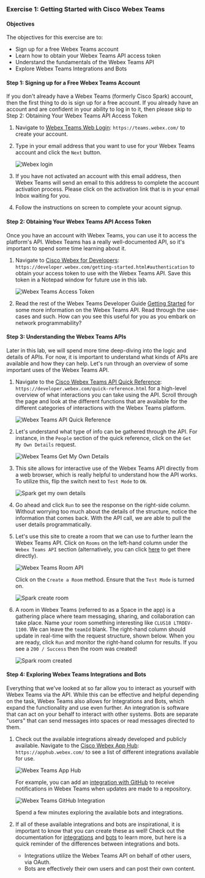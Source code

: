 ### Exercise 1: Getting Started with Cisco Webex Teams

#### Objectives

The objectives for this exercise are to:

* Sign up for a free Webex Teams account
* Learn how to obtain your Webex Teams API access token
* Understand the fundamentals of the Webex Teams API
* Explore Webex Teams Integrations and Bots

#### Step 1: Signing up for a Free Webex Teams Account

If you don't already have a Webex Teams (formerly Cisco Spark) account, then the first thing to do is sign up for a 
free account. If you already have an account and are confident in your ability to log in to it, then please skip to 
Step 2: Obtaining Your Webex Teams API Access Token

1. Navigate to [Webex Teams Web Login](https://teams.webex.com/): `https://teams.webex.com/` to create your account.

2. Type in your email address that you want to use for your Webex Teams account and click the `Next` button.
    
    ![Webex login](assets/WebexTeams-01.png)
    
3. If you have not activated an account with this email address, then Webex Teams will send an email to this address 
to complete the account activation process. Please click on the activation link that is in your email Inbox waiting 
for you.

4. Follow the instructions on screen to complete your acount signup.

#### Step 2: Obtaining Your Webex Teams API Access Token

Once you have an account with Webex Teams, you can use it to access the platform's API. Webex Teams has a really 
well-documented API, so it's important to spend some time learning about it.

1. Navigate to [Cisco Webex for Developers](https://developer.webex.com/getting-started.html#authentication):
`https://developer.webex.com/getting-started.html#authentication` to obtain your access token to use with the Webex 
Teams API. Save this token in a Notepad window for future use in this lab.
    
    ![Webex Teams Access Token](assets/WebexTeams-02.png)

2. Read the rest of the Webex Teams Developer Guide [Getting Started](https://developer.webex.com/getting-started.html) 
for some more information on the Webex Teams API. Read through the use-cases and such.  How can you see this useful 
for you as you embark on network programmability?

#### Step 3: Understanding the Webex Teams APIs

Later in this lab, we will spend more time deep-diving into the logic and details of APIs. For now, it is important 
to understand what kinds of APIs are available and how they can help. Let's run through an overview of some 
important uses of the Webex Teams API.

1. Navigate to the [Cisco Webex Teams API Quick Reference](https://developer.webex.com/quick-reference.html):
`https://developer.webex.com/quick-reference.html` for a high-level overview of what interactions you can take using
the API. Scroll through the page and look at the different functions that are available for the different categories 
of interactions with the Webex Teams platform.
    
    ![Webex Teams API Quick Reference](assets/WebexTeams-03.png)

2. Let's understand what type of info can be gathered through the API. For instance, in the `People` section of the 
quick reference, click on the `Get My Own Details` request.
    
    ![Webex Teams Get My Own Details](assets/WebexTeams-04.png)

3. This site allows for interactive use of the Webex Teams API directly from a web browser, which is really 
helpful to understand how the API works. To utilize this, flip the switch next to `Test Mode` to `ON`.
    
    ![Spark get my own details](assets/WebexTeams-05.png)
    
4. Go ahead and click `Run` to see the response on the right-side column. Without worrying too much about the details
of the structure, notice the information that comes back. With the API call, we are able to pull the user details 
programmatically.

5. Let's use this site to create a room that we can use to further learn the Webex Teams API. Click on `Rooms` on the 
left-hand column under the `Webex Teams API` section (alternatively, you can click
[here](https://developer.webex.com/resource-rooms.html) to get there directly).
    
    ![Webex Teams Room API](assets/WebexTeams-06.png)

    Click on the `Create a Room` method.  Ensure that the `Test Mode` is turned on.  
    
    ![Spark create room](assets/WebexTeams-07.png)
    
6. A room in Webex Teams (referred to as a Space in the app) is a gathering place where team messaging, sharing, and 
collaboration can take place. Name your room something interesting like `CLUS18 LTRDEV-1100`.  We can leave the 
`teamId` blank. The right-hand column should update in real-time with the request structure, shown below. When you 
are ready, click `Run` and monitor the 
right-hand column for results. If you see a `200 / Success` then the room was created!
    
    ![Spark room created](assets/WebexTeams-08.png)
    
#### Step 4: Exploring Webex Teams Integrations and Bots

Everything that we've looked at so far allow you to interact as yourself with Webex Teams via the API. While this can
be effective and helpful depending on the task, Webex Teams also allows for Integrations and Bots, which expand the 
functionality and use even further. An integration is software that can act on your behalf to interact with other 
systems. Bots are separate "users" that can send messages into spaces or read messages directed to them.

1. Check out the available integrations already developed and publicly available. Navigate to the
[Cisco Webex App Hub](https://apphub.webex.com/): `https://apphub.webex.com/` to see a list of different integrations
available for use.
    
    ![Webex Teams App Hub](assets/WebexTeams-09.png)

    For example, you can add an
    [integration with GitHub](https://apphub.webex.com/categories/all/integrations/github-cisco-systems) to receive 
    notifications in Webex Teams when updates are made to a repository.
    
    ![Webex Teams GitHub Integration](assets/WebexTeams-10.png)
    
    Spend a few minutes exploring the available bots
    and integrations.

2. If all of these available integrations and bots are inspirational, it is important to know that you can create 
these as well! Check out the documentation for [integrations](https://developer.webex.com/authentication.html) and 
[bots](https://developer.webex.com/bots.html) to learn more, but here is a quick reminder of the differences between 
integrations and bots.
    
    * Integrations utilize the Webex Teams API on behalf of other users, via OAuth.
    * Bots are effectively their own users and can post their own content.
